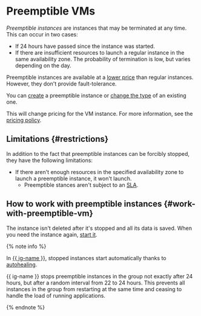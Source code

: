 # Preemptible VMs

*Preemptible instances* are instances that may be terminated at any time. This can occur in two cases:
* If 24 hours have passed since the instance was started.
* If there are insufficient resources to launch a regular instance in the same availability zone. The probability of termination is low, but varies depending on the day.

Preemptible instances are available at a [lower price](../pricing.md#prices-instance-resources) than regular instances. However, they don't provide fault-tolerance.

You can [create](../operations/vm-create/create-preemptible-vm.md#create-preemptible) a preemptible instance or [change the type](../operations/vm-create/create-preemptible-vm.md#preemptible-to-regular) of an existing one.

This will change pricing for the VM instance. For more information, see the [pricing policy](../pricing.md).


## Limitations {#restrictions}

In addition to the fact that preemptible instances can be forcibly stopped, they have the following limitations:

* If there aren't enough resources in the specified availability zone to launch a preemptible instance, it won't launch.
   * Preemptible stances aren't subject to an [SLA](../../overview/sla.md).

## How to work with preemptible instances {#work-with-preemptible-vm}

The instance isn't deleted after it's stopped and all its data is saved. When you need the instance again, [start it](../operations/vm-control/vm-stop-and-start#start).

{% note info %}

In [{{ ig-name }}](instance-groups/index.md), stopped instances start automatically thanks to [autohealing](instance-groups/autohealing.md).

{{ ig-name }} stops preemptible instances in the group not exactly after 24 hours, but after a random interval from 22 to 24 hours. This prevents all instances in the group from restarting at the same time and ceasing to handle the load of running applications.

{% endnote %}
